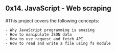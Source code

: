 ## 0x14. JavaScript - Web scraping
#This project covers the following concepts:
```
- Why JavaScript programming is amazing
- How to manipulate JSON data
- How to use request and fetch API
- How to read and write a file using fs module
```
